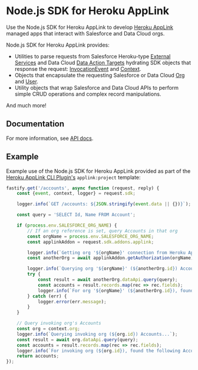 # Node.js SDK for Heroku AppLink

Use the Node.js SDK for Heroku AppLink to develop [Heroku AppLink](https://devcenter.heroku.com/articles/applink) managed apps that interact with Salesforce and Data Cloud orgs.

 Node.js SDK for Heroku AppLink provides:
- Utilities to parse requests from Salesforce Heroku-type [External Services](https://help.salesforce.com/s/articleView?id=sf.external_services.htm&type=5) and Data Cloud [Data Action Targets](https://help.salesforce.com/s/articleView?id=sf.c360_a_create_a_data_action_target_of_webhook_type.htm&type=5) 
hydrating SDK objects that response the request: [InvocationEvent](docs/interfaces/InvocationEvent.md) and [Context](docs/interfaces/Context.md).
- Objects that encapsulate the requesting Salesforce or Data Cloud [Org](docs/interfaces/Org.md) and [User](docs/interfaces/User.md).
- Utility objects that wrap Salesforce and Data Cloud APIs to perform simple CRUD operations and complex record manipulations. 

And much more!

## Documentation
For more information, see [API docs](docs/README.md).

## Example
Example use of the Node.js SDK for Heroku AppLink provided as part of the [Heroku AppLink CLI Plugin's](https://github.com/heroku/heroku-cli-plugin-applnk) `applink:project` template:  
```javascript
fastify.get('/accounts', async function (request, reply) {
    const {event, context, logger} = request.sdk;

    logger.info(`GET /accounts: ${JSON.stringify(event.data || {})}`);

    const query = 'SELECT Id, Name FROM Account';

    if (process.env.SALESFORCE_ORG_NAME) {
        // If an org reference is set, query Accounts in that org
        const orgName = process.env.SALESFORCE_ORG_NAME;
        const applinkAddon = request.sdk.addons.applink;

        logger.info(`Getting org '${orgName}' connection from Heroku Applink add-on...`);
        const anotherOrg = await applinkAddon.getAuthorization(orgName);

        logger.info(`Querying org '${orgName}' (${anotherOrg.id}) Accounts...`);
        try {
            const result = await anotherOrg.dataApi.query(query);
            const accounts = result.records.map(rec => rec.fields);
            logger.info(`For org '${orgName}' (${anotherOrg.id}), found ${accounts.length} Accounts`);
        } catch (err) {
            logger.error(err.message);
        }
    }

    // Query invoking org's Accounts
    const org = context.org;
    logger.info(`Querying invoking org (${org.id}) Accounts...`);
    const result = await org.dataApi.query(query);
    const accounts = result.records.map(rec => rec.fields);
    logger.info(`For invoking org (${org.id}), found the following Accounts: ${JSON.stringify(accounts || {})}`);
    return accounts;
});
```